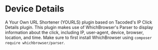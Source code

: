 # Device Details
A Your Own URL Shortener (YOURLS) plugin based on Tacoded's IP Click Details plugin. This plugin makes use of WhichBrowser's Parser to display information about the click, including IP, user-agent, device, browser, location, and time. Make sure to first install WhichBrowser using `composer require whichbrowser/parser`.
